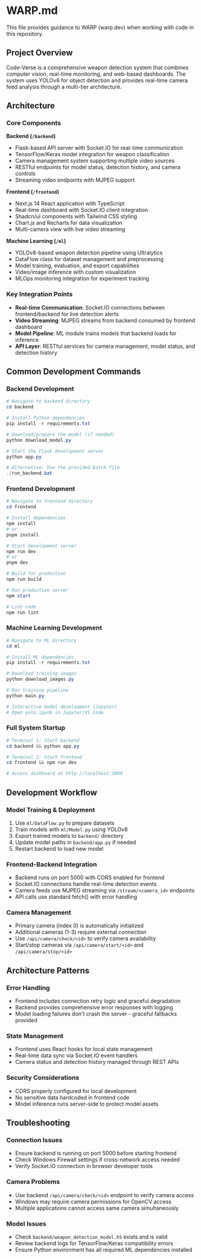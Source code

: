 # WARP.md

This file provides guidance to WARP (warp.dev) when working with code in this repository.

## Project Overview

Code-Verse is a comprehensive weapon detection system that combines computer vision, real-time monitoring, and web-based dashboards. The system uses YOLOv8 for object detection and provides real-time camera feed analysis through a multi-tier architecture.

## Architecture

### Core Components

**Backend (`/backend`)**
- Flask-based API server with Socket.IO for real-time communication  
- TensorFlow/Keras model integration for weapon classification
- Camera management system supporting multiple video sources
- RESTful endpoints for model status, detection history, and camera controls
- Streaming video endpoints with MJPEG support

**Frontend (`/frontend`)**  
- Next.js 14 React application with TypeScript
- Real-time dashboard with Socket.IO client integration
- Shadcn/ui components with Tailwind CSS styling
- Chart.js and Recharts for data visualization
- Multi-camera view with live video streaming

**Machine Learning (`/ml`)**
- YOLOv8-based weapon detection pipeline using Ultralytics
- DataFlow class for dataset management and preprocessing  
- Model training, evaluation, and export capabilities
- Video/image inference with custom visualization
- MLOps monitoring integration for experiment tracking

### Key Integration Points

- **Real-time Communication**: Socket.IO connections between frontend/backend for live detection alerts
- **Video Streaming**: MJPEG streams from backend consumed by frontend dashboard  
- **Model Pipeline**: ML module trains models that backend loads for inference
- **API Layer**: RESTful services for camera management, model status, and detection history

## Common Development Commands

### Backend Development
```powershell
# Navigate to backend directory
cd backend

# Install Python dependencies  
pip install -r requirements.txt

# Download/prepare the model (if needed)
python download_model.py

# Start the Flask development server
python app.py

# Alternative: Use the provided batch file
./run_backend.bat
```

### Frontend Development  
```powershell
# Navigate to frontend directory
cd frontend

# Install dependencies
npm install
# or
pnpm install

# Start development server
npm run dev
# or  
pnpm dev

# Build for production
npm run build

# Run production server
npm start

# Lint code
npm run lint
```

### Machine Learning Development
```powershell  
# Navigate to ML directory
cd ml

# Install ML dependencies
pip install -r requirements.txt

# Download training images
python download_images.py

# Run training pipeline
python main.py

# Interactive model development (Jupyter)
# Open yolo.ipynb in Jupyter/VS Code
```

### Full System Startup
```powershell
# Terminal 1: Start backend
cd backend && python app.py

# Terminal 2: Start frontend  
cd frontend && npm run dev

# Access dashboard at http://localhost:3000
```

## Development Workflow

### Model Training & Deployment
1. Use `ml/DataFlow.py` to prepare datasets
2. Train models with `ml/Model.py` using YOLOv8
3. Export trained models to `backend/` directory
4. Update model paths in `backend/app.py` if needed
5. Restart backend to load new model

### Frontend-Backend Integration
- Backend runs on port 5000 with CORS enabled for frontend
- Socket.IO connections handle real-time detection events
- Camera feeds use MJPEG streaming via `/stream/<camera_id>` endpoints  
- API calls use standard fetch() with error handling

### Camera Management
- Primary camera (index 0) is automatically initialized
- Additional cameras (1-3) require external connection
- Use `/api/camera/check/<id>` to verify camera availability
- Start/stop cameras via `/api/camera/start/<id>` and `/api/camera/stop/<id>`

## Architecture Patterns

### Error Handling
- Frontend includes connection retry logic and graceful degradation
- Backend provides comprehensive error responses with logging
- Model loading failures don't crash the server - graceful fallbacks provided

### State Management  
- Frontend uses React hooks for local state management
- Real-time data sync via Socket.IO event handlers
- Camera status and detection history managed through REST APIs

### Security Considerations
- CORS properly configured for local development
- No sensitive data hardcoded in frontend code
- Model inference runs server-side to protect model assets

## Troubleshooting

### Connection Issues
- Ensure backend is running on port 5000 before starting frontend
- Check Windows Firewall settings if cross-network access needed
- Verify Socket.IO connection in browser developer tools

### Camera Problems  
- Use backend `/api/camera/check/<id>` endpoint to verify camera access
- Windows may require camera permissions for OpenCV access
- Multiple applications cannot access same camera simultaneously

### Model Issues
- Check `backend/weapon_detection_model.h5` exists and is valid
- Review backend logs for TensorFlow/Keras compatibility errors  
- Ensure Python environment has all required ML dependencies installed